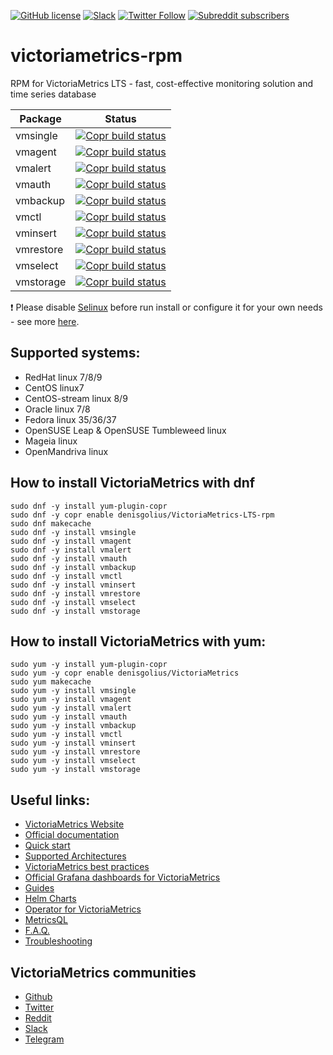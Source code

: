 [![GitHub license](https://img.shields.io/github/license/VictoriaMetrics/VictoriaMetrics.svg)](https://github.com/VictoriaMetrics/victoriam-metrics-rpm/blob/master/LICENSE)
[![Slack](https://img.shields.io/badge/join%20slack-%23victoriametrics-brightgreen.svg)](https://slack.victoriametrics.com/) <a href="https://twitter.com/VictoriaMetrics"><img alt="Twitter Follow" src="https://img.shields.io/twitter/follow/VictoriaMetrics?style=social"></a> <a href="https://www.reddit.com/r/VictoriaMetrics/"><img alt="Subreddit subscribers" src="https://img.shields.io/reddit/subreddit-subscribers/VictoriaMetrics?style=social"></a>

# victoriametrics-rpm
RPM for VictoriaMetrics LTS - fast, cost-effective monitoring solution and time series database

| Package | Status |
| ------- | ------ |
| vmsingle | [![Copr build status](https://copr.fedorainfracloud.org/coprs/denisgolius/VictoriaMetrics-LTS-rpm/package/vmsingle/status_image/last_build.png)](https://copr.fedorainfracloud.org/coprs/denisgolius/VictoriaMetrics-LTS-rpm/package/vmsingle/) |
| vmagent | [![Copr build status](https://copr.fedorainfracloud.org/coprs/denisgolius/VictoriaMetrics-LTS-rpm/package/vmagent/status_image/last_build.png)](https://copr.fedorainfracloud.org/coprs/denisgolius/VictoriaMetrics-LTS-rpm/package/vmagent/) |
| vmalert | [![Copr build status](https://copr.fedorainfracloud.org/coprs/denisgolius/VictoriaMetrics-LTS-rpm/package/vmalert/status_image/last_build.png)](https://copr.fedorainfracloud.org/coprs/denisgolius/VictoriaMetrics-LTS-rpm/package/vmalert/) |
| vmauth | [![Copr build status](https://copr.fedorainfracloud.org/coprs/denisgolius/VictoriaMetrics-LTS-rpm/package/vmauth/status_image/last_build.png)](https://copr.fedorainfracloud.org/coprs/denisgolius/VictoriaMetrics-LTS-rpm/package/vmauth/)|
| vmbackup | [![Copr build status](https://copr.fedorainfracloud.org/coprs/denisgolius/VictoriaMetrics-LTS-rpm/package/vmbackup/status_image/last_build.png)](https://copr.fedorainfracloud.org/coprs/denisgolius/VictoriaMetrics-LTS-rpm/package/vmbackup/) |
| vmctl | [![Copr build status](https://copr.fedorainfracloud.org/coprs/denisgolius/VictoriaMetrics-LTS-rpm/package/vmctl/status_image/last_build.png)](https://copr.fedorainfracloud.org/coprs/denisgolius/VictoriaMetrics-LTS-rpm/package/vmctl/) |
| vminsert | [![Copr build status](https://copr.fedorainfracloud.org/coprs/denisgolius/VictoriaMetrics-LTS-rpm/package/vminsert/status_image/last_build.png)](https://copr.fedorainfracloud.org/coprs/denisgolius/VictoriaMetrics-LTS-rpm/package/vminsert/) |
| vmrestore | [![Copr build status](https://copr.fedorainfracloud.org/coprs/denisgolius/VictoriaMetrics-LTS-rpm/package/vmrestore/status_image/last_build.png)](https://copr.fedorainfracloud.org/coprs/denisgolius/VictoriaMetrics-LTS-rpm/package/vmrestore/) |
| vmselect | [![Copr build status](https://copr.fedorainfracloud.org/coprs/denisgolius/VictoriaMetrics-LTS-rpm/package/vmselect/status_image/last_build.png)](https://copr.fedorainfracloud.org/coprs/denisgolius/VictoriaMetrics-LTS-rpm/package/vmselect/) |
| vmstorage | [![Copr build status](https://copr.fedorainfracloud.org/coprs/denisgolius/VictoriaMetrics-LTS-rpm/package/vmstorage/status_image/last_build.png)](https://copr.fedorainfracloud.org/coprs/denisgolius/VictoriaMetrics-LTS-rpm/package/vmstorage/) |

❗️ Please disable [Selinux](https://ru.wikipedia.org/wiki/SELinux) before run install or configure it for your own needs - see more [here](https://github.com/patsevanton/victoriametrics-rpm/issues/10).

## Supported systems: 
- RedHat linux 7/8/9
- CentOS linux7
- CentOS-stream linux 8/9
- Oracle linux 7/8
- Fedora linux 35/36/37
- OpenSUSE Leap & OpenSUSE Tumbleweed linux
- Mageia linux
- OpenMandriva linux

## How to install VictoriaMetrics with dnf

```
sudo dnf -y install yum-plugin-copr
sudo dnf -y copr enable denisgolius/VictoriaMetrics-LTS-rpm
sudo dnf makecache
sudo dnf -y install vmsingle
sudo dnf -y install vmagent
sudo dnf -y install vmalert
sudo dnf -y install vmauth
sudo dnf -y install vmbackup
sudo dnf -y install vmctl
sudo dnf -y install vminsert
sudo dnf -y install vmrestore
sudo dnf -y install vmselect
sudo dnf -y install vmstorage
```

## How to install VictoriaMetrics with yum:

```
sudo yum -y install yum-plugin-copr
sudo yum -y copr enable denisgolius/VictoriaMetrics
sudo yum makecache
sudo yum -y install vmsingle
sudo yum -y install vmagent
sudo yum -y install vmalert
sudo yum -y install vmauth
sudo yum -y install vmbackup
sudo yum -y install vmctl
sudo yum -y install vminsert
sudo yum -y install vmrestore
sudo yum -y install vmselect
sudo yum -y install vmstorage
```
## Useful links:

- [VictoriaMetrics Website](https://victoriametrics.com/)
- [Official documentation](https://docs.victoriametrics.com/)
- [Quick start](https://docs.victoriametrics.com/Quick-Start.html)
- [Supported Architectures](https://docs.victoriametrics.com/BestPractices.html#supported-architectures)
- [VictoriaMetrics best practices](https://docs.victoriametrics.com/BestPractices.html)
- [Official Grafana dashboards for VictoriaMetrics](https://grafana.com/orgs/victoriametrics)
- [Guides](https://docs.victoriametrics.com/guides/)
- [Helm Charts](https://github.com/VictoriaMetrics/helm-charts)
- [Operator for VictoriaMetrics](https://github.com/VictoriaMetrics/operator)
- [MetricsQL](https://docs.victoriametrics.com/MetricsQL.html)
- [F.A.Q.](https://docs.victoriametrics.com/FAQ.html)
- [Troubleshooting](https://docs.victoriametrics.com/Troubleshooting.html)

## VictoriaMetrics communities

- [Github](https://github.com/VictoriaMetrics/VictoriaMetrics)
- [Twitter](https://twitter.com/VictoriaMetrics)
- [Reddit](https://www.reddit.com/r/VictoriaMetrics/)
- [Slack](https://slack.victoriametrics.com/)
- [Telegram](https://t.me/VictoriaMetrics_en)